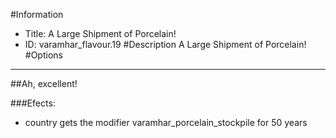 #Information
 - Title: A Large Shipment of Porcelain!
 - ID: varamhar_flavour.19
#Description
A Large Shipment of Porcelain!
#Options

___
##Ah, excellent!

###Efects:<ul><li>country gets the modifier varamhar_porcelain_stockpile for 50 years</li></ul>
